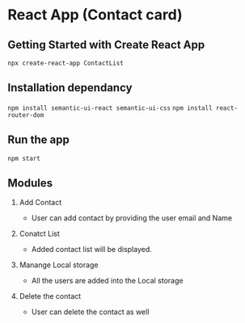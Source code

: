 
# React App (Contact card)

## Getting Started with Create React App

`npx create-react-app ContactList`

## Installation dependancy

`npm install semantic-ui-react semantic-ui-css`
`npm install react-router-dom`

## Run the app 
 `npm start`
## Modules
1. Add Contact

    - User can add contact by providing the user email and Name 
2. Conatct List
    - Added contact list will be displayed. 
3. Manange Local storage
    - All the users are added into the Local storage 
4. Delete the contact
    - User can delete the contact as well 


